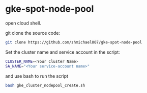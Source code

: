 # gke-spot-node-pool

open cloud shell. 


git clone the source code:
```bash
git clone https://github.com/zhmichael007/gke-spot-node-pool
```

Set the cluster name and service account in the script:
```bash
CLUSTER_NAME=<Your Cluster Name>
SA_NAME="<Your service-account name>"
```

and use bash to run the script
```bash
bash gke_cluster_nodepool_create.sh
```
